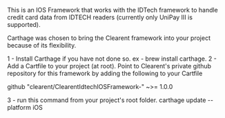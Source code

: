 This is an IOS Framework that works with the IDTech framework to handle credit card data from IDTECH readers (currently only UniPay III is supported).

Carthage was chosen to bring the Clearent framework into your project because of its flexibility.  

1 - Install Carthage if you have not done so. ex - brew install carthage.
2 - Add a Cartfile to your project (at root). Point to Clearent's private github repository for this framework by adding the following to your Cartfile

github "clearent/ClearentIdtechIOSFramework-" ~>= 1.0.0

3 - run this command from your project's root folder. carthage update --platform iOS




